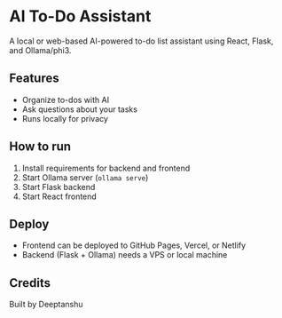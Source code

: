 # AI To-Do Assistant

A local or web-based AI-powered to-do list assistant using React, Flask, and Ollama/phi3.

## Features

- Organize to-dos with AI
- Ask questions about your tasks
- Runs locally for privacy

## How to run

1. Install requirements for backend and frontend
2. Start Ollama server (`ollama serve`)
3. Start Flask backend
4. Start React frontend

## Deploy

- Frontend can be deployed to GitHub Pages, Vercel, or Netlify
- Backend (Flask + Ollama) needs a VPS or local machine

## Credits

Built by Deeptanshu

